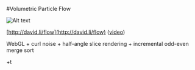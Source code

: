#Volumetric Particle Flow

![Alt text](http://david.li/images/flowgithub.png)

[http://david.li/flow](http://david.li/flow) ([video](http://www.youtube.com/watch?v=a0hJAZfIRvE))

WebGL + curl noise + half-angle slice rendering + incremental odd-even merge sort

+t
